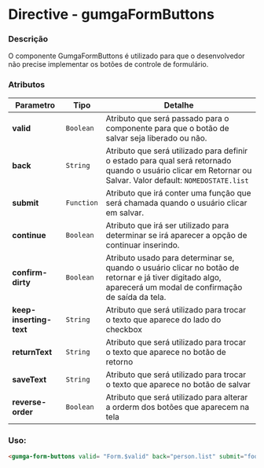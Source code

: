 # Directive - gumgaFormButtons

### Descrição
O componente GumgaFormButtons é utilizado para que o desenvolvedor não precise implementar os botões de controle de formulário.

### Atributos

| Parametro               | Tipo        | Detalhe |
| ---                     | ---         | ---     |
| **valid**               | `Boolean`   | Atributo que será passado para o componente para que o botão de salvar seja liberado ou não.|
| **back**                | `String`    | Atributo que será utilizado para definir o estado para qual será retornado quando o usuário clicar em Retornar ou Salvar. Valor default: `NOMEDOSTATE.list`|
| **submit**              | `Function`  | Atributo que irá conter uma função que será chamada quando o usuário clicar em salvar. |
| **continue**            | `Boolean`   | Atributo que irá ser utilizado para determinar se irá aparecer a opção de continuar inserindo. |
| **confirm-dirty**       | `Boolean`   | Atributo usado para determinar se, quando o usuário clicar no botão de retornar e já tiver digitado algo, aparecerá um modal de confirmação de saída da tela. |
| **keep-inserting-text** | `String `   | Atributo que será utilizado para trocar o texto que aparece do lado do checkbox |
| **returnText**          | `String `   | Atributo que será utilizado para trocar o texto que aparece no botão de retorno |
| **saveText**            | `String `   | Atributo que será utilizado para trocar o texto que aparece no botão de salvar  |
| **reverse-order**       | `Boolean `  | Atributo que será utilizado para alterar a orderm dos botões que aparecem na tela |

### Uso:
```html
<gumga-form-buttons valid= "Form.$valid" back="person.list" submit="foo()" continue="{{!$stateParams.id}}" confirm-dirty= {{ true }}></gumga-form-buttons>
```
